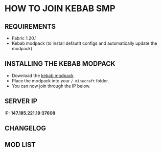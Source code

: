 # HOW TO JOIN KEBAB SMP

## REQUIREMENTS
- Fabric 1.20.1
- Kebab modpack (to install defautlt configs and automatically update the modpack)

## INSTALLING THE KEBAB MODPACK
- Download the [kebab modpack](https://raw.githubusercontent.com/cobbdzon/kebab-smp/main/kebab-modpack.zip)
- Place the modpack into your `/.minecraft` folder.
- You can now join through the IP below.

## SERVER IP
IP: **147.185.221.19:37608**

## CHANGELOG

## MOD LIST
